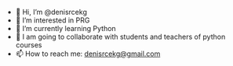 - 👋 Hi, I’m @denisrcekg
- 👀 I’m interested in PRG
- 🌱 I’m currently learning Python
- 💞️ I am going to collaborate with students and teachers of python courses
- 📫 How to reach me: denisrcekg@gmail.com

<!---
denisrcekg/denisrcekg is a ✨ special ✨ repository because its `README.md` (this file) appears on your GitHub profile.
You can click the Preview link to take a look at your changes.
--->
